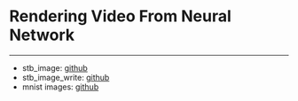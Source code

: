 # Rendering Video From Neural Network 
    
---

* stb_image: [github](https://raw.githubusercontent.com/nothings/stb/master/stb_image.h)
* stb_image_write: [github](https://raw.githubusercontent.com/nothings/stb/master/stb_image_write.h)
* mnist images: [github](https://github.com/myleott/mnist_png/tree/master)
